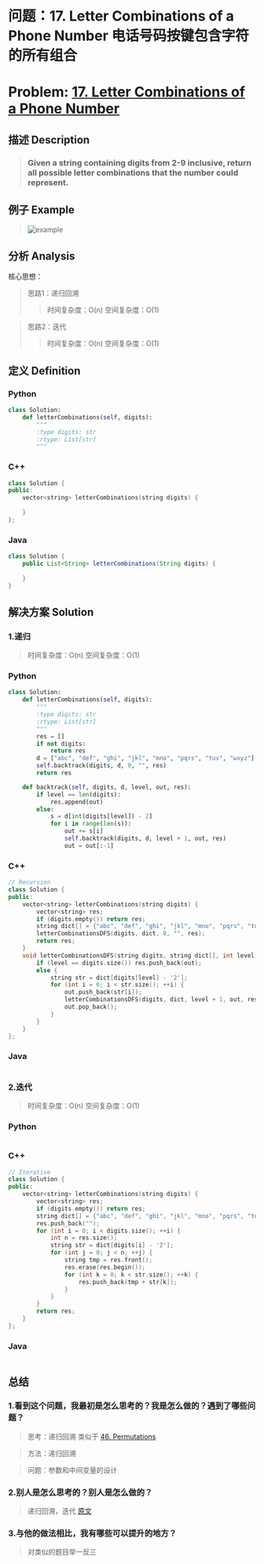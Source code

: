 
# 问题：17. Letter Combinations of a Phone Number 电话号码按键包含字符的所有组合
# Problem: [17. Letter Combinations of a Phone Number](https://leetcode.com/problems/letter-combinations-of-a-phone-number/description/)

## 描述 Description
> ### Given a string containing digits from 2-9 inclusive, return all possible letter combinations that the number could represent.

## 例子 Example

> ![example](https://github.com/Decalogue/AlgorithmMap/blob/master/img/leetcode/17.png "example")

## 分析 Analysis

核心思想：
> 思路1：递归回溯
>> 时间复杂度：O(n)
>> 空间复杂度：O(1)

> 思路2：迭代
>> 时间复杂度：O(n)
>> 空间复杂度：O(1)

## 定义 Definition

### Python


```python
class Solution:
    def letterCombinations(self, digits):
        """
        :type digits: str
        :rtype: List[str]
        """
```

### C++

```c++
class Solution {
public:
    vector<string> letterCombinations(string digits) {
        
    }
};
```

### Java

```java
class Solution {
    public List<String> letterCombinations(String digits) {
        
    }
}
```

## 解决方案 Solution

### 1.递归

> 时间复杂度：O(n)
> 空间复杂度：O(1)

### Python


```python
class Solution:
    def letterCombinations(self, digits):
        """
        :type digits: str
        :rtype: List[str]
        """
        res = []
        if not digits:
            return res
        d = ["abc", "def", "ghi", "jkl", "mno", "pqrs", "tuv", "wxyz"]
        self.backtrack(digits, d, 0, "", res)
        return res

    def backtrack(self, digits, d, level, out, res):
        if level == len(digits):
            res.append(out)
        else:
            s = d[int(digits[level]) - 2]
            for i in range(len(s)):
                out += s[i]
                self.backtrack(digits, d, level + 1, out, res)
                out = out[:-1]
```

### C++

```c++
// Recursion
class Solution {
public:
    vector<string> letterCombinations(string digits) {
        vector<string> res;
        if (digits.empty()) return res;
        string dict[] = {"abc", "def", "ghi", "jkl", "mno", "pqrs", "tuv", "wxyz"};
        letterCombinationsDFS(digits, dict, 0, "", res);
        return res;
    }
    void letterCombinationsDFS(string digits, string dict[], int level, string out, vector<string> &res) {
        if (level == digits.size()) res.push_back(out);
        else {
            string str = dict[digits[level] - '2'];
            for (int i = 0; i < str.size(); ++i) {
                out.push_back(str[i]);
                letterCombinationsDFS(digits, dict, level + 1, out, res);
                out.pop_back();
            }
        }
    }
};
```

### Java

```java

```

### 2.迭代

> 时间复杂度：O(n)
> 空间复杂度：O(1)

### Python


```python

```

### C++

```c++
// Iterative
class Solution {
public:
    vector<string> letterCombinations(string digits) {
        vector<string> res;
        if (digits.empty()) return res;
        string dict[] = {"abc", "def", "ghi", "jkl", "mno", "pqrs", "tuv", "wxyz"};
        res.push_back("");
        for (int i = 0; i < digits.size(); ++i) {
            int n = res.size();
            string str = dict[digits[i] - '2'];
            for (int j = 0; j < n; ++j) {
                string tmp = res.front();
                res.erase(res.begin());
                for (int k = 0; k < str.size(); ++k) {
                    res.push_back(tmp + str[k]);
                }
            }
        }
        return res;
    }
};
```

### Java

```Java

```

## 总结

### 1.看到这个问题，我最初是怎么思考的？我是怎么做的？遇到了哪些问题？
> 思考：递归回溯 类似于 [46. Permutations](https://leetcode.com/problems/permutations/description/)

> 方法：递归回溯

> 问题：参数和中间变量的设计

### 2.别人是怎么思考的？别人是怎么做的？
> 递归回溯，迭代 [原文](https://www.cnblogs.com/grandyang/p/4452220.html)

### 3.与他的做法相比，我有哪些可以提升的地方？
> 对类似的题目举一反三


```python

```
